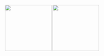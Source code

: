<p align="center">
<img height="150px" src="https://github-readme-stats.vercel.app/api?username=egorlatorvaldsptev&title_color=81A1C1&icon_color=81A1C1&text_color=333&bg_color=ffffff&show_icons=true&count_private=true&hide=issues" />
<img height="150px" src="https://github-readme-stats.vercel.app/api/top-langs/?username=torvalds&layout=compact&title_color=81A1C1&bg_color=ffffff" />
</p>
